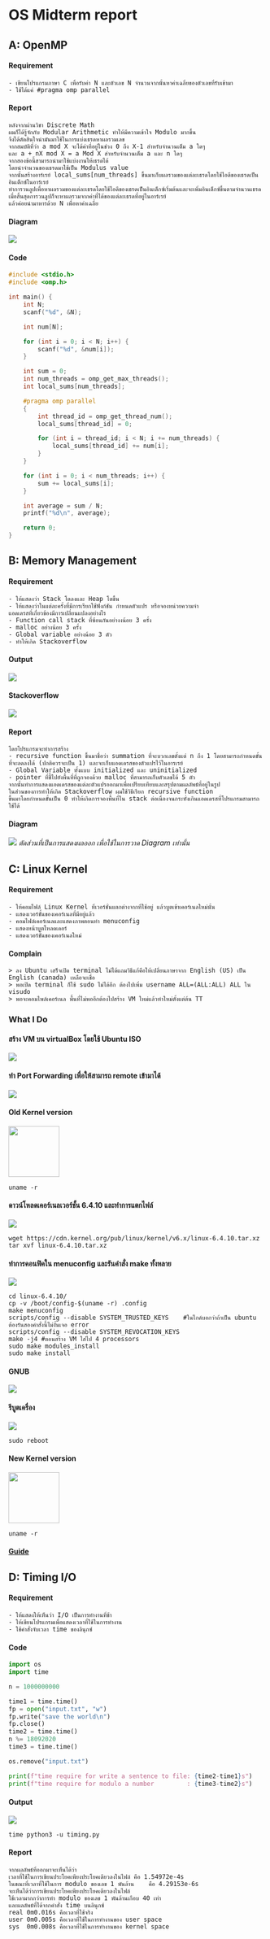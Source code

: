 # OS Midterm report

## A: OpenMP

#### Requirement
    - เขียนโปรแกรมภาษา C เพื่อรับค่า N และตัวเลข N จำนวนจากนั้นหาค่าเฉลี่ยของตัวเลขที่รับเข้ามา
    - ใช้ได้แค่ #pragma omp parallel


#### Report
    หลังจากผ่านวิชา Discrete Math 
    ผมก็ได้รู้จักกับ Modular Arithmetic ทำให้มีความเข้าใจ Modulo มากขึ้น 
    จึงได้ตัดสินใจนำมันมาใช้ในการแบ่งเธรดหาผลรวมเลข
    จากสมบัติที่ว่า a mod X จะได้ค่าที่อยู่ในช่วง 0 ถึง X-1 สำหรับจำนวนเต็ม a ใดๆ
    และ a + nX mod X = a Mod X สำหรับจำนวนเต็ม a และ n ใดๆ
    จากสองข้อนี้สามารถนำมาใช้แบ่งงานให้เธรดได้
    โดยนำจำนวนของเธรดมาใช้เป็น Modulus value
    จากนั้นสร้างอาร์เรย์ local_sums[num_threads] ขึ้นมาเก็บผลรวมของแต่ละเธรดโดยใช้ไอดีของเธรดเป็นอินเด็กซ์ในอาร์เรย์
    ทำการวนลูปเพื่อหาผลรวมของแต่ละเธรดโดยใช้ไอดีของเธรดเป็นอินเด็กซ์เริ่มต้นและจะเพิ่มอินเด็กซ์ขึ้นตามจำนวนเธรด
    เมื่อสิ้นสุดการวนลูปก็จะหาผลรวมจากค่าที่ได้ของแต่ละเธรดที่อยู่ในอาร์เรย์ 
    แล้วค่อยนำมาหารด้วย N เพื่อหาค่าเฉลี่ย

#### Diagram
![](images/Openmp.jpeg)


#### Code
```c
#include <stdio.h>
#include <omp.h>

int main() {
    int N;
    scanf("%d", &N);

    int num[N];

    for (int i = 0; i < N; i++) {
        scanf("%d", &num[i]);
    }

    int sum = 0;
    int num_threads = omp_get_max_threads();
    int local_sums[num_threads];

    #pragma omp parallel
    {
        int thread_id = omp_get_thread_num();
        local_sums[thread_id] = 0;

        for (int i = thread_id; i < N; i += num_threads) {
            local_sums[thread_id] += num[i];
        }
    }

    for (int i = 0; i < num_threads; i++) {
        sum += local_sums[i];
    }

    int average = sum / N;
    printf("%d\n", average);

    return 0;
}
```

## B: Memory Management

#### Requirement
    - ให้แสดงว่า Stack โตลงและ Heap โตขึ้น
    - ให้แสดงว่าในแต่ละครั้งที่มีการเรียกใช้ฟังก์ชัน กำหนดตัวแปร หรือจองหน่วยความจำ 
    แอดเดรสที่เกี่ยวข้องมีการเปลี่ยนแปลงอย่างไร
    - Function call stack ที่ซ้อนกันอย่างงน้อย 3 ครั้ง
    - malloc อย่างน้อย 3 ครั้ง
    - Global variable อย่างน้อย 3 ตัว
    - ทำให้เกิด Stackoverflow

#### Output
![](images/memma.png)
#### Stackoverflow
![](images/memma2.png)    

#### Report
    โดยโปรแกรมจะทำการสร้าง 
    - recursive function ขึ้นมาชื่อว่า summation ที่จะบวกเลขตั้งแต่ n ถึง 1 โดยสามารถกำหนดขั้นที่จะลดลงได้ (ปกติควรจะเป็น 1) และจะเก็บแอดเดรสของตัวแปรไว้ในอารเรย์
    - Global Variable ทั้งแบบ initialized และ uninitialized
    - pointer ที่ชี้ไปยังพื้นที่ที่ถูกจองด้วย malloc ที่สามารถเก็บตัวเลขได้ 5 ตัว
    จากนั้นทำการแสดงแอดเดรสของแต่ละตัวแปรออกมาเพื่อเปรียบเทียบและสรุปตามผลลัพธ์ที่อยู่ในรูป
    ในส่วนของการทำให้เกิด Stackoverflow ผมใช้วิธีเรียก recursive function 
    ขึ้นมาโดยกำหนดขั้นเป็น 0 ทำให้เกิดการจองพื้นที่ใน stack ต่อเนื่องจนกระทั่งเกินแอดเดรสที่โปรแกรมสามารถใช้ได้

#### Diagram
![](images/memma_diagram.jpeg)
*ตัดส่วนที่เป็นการแสดงผลออก เพื่อใช้ในการวาด Diagram เท่านั้น*


## C: Linux Kernel

#### Requirement
    - ให้คอมไฟล์ Linux Kernel ที่เวอร์ชั้นแตกต่างจากที่ใช้อยู่ แล้วบูตเข้าเคอร์เนลใหม่นั้น
    - แสดงเวอร์ชั้นของเคอร์เนลที่มีอยู่แล้ว
    - คอมไฟล์เคอร์เนลและแสดงภาพตอนทำ menuconfig
    - แสดงหน้าบูตโหลดเดอร์
    - แสดงเวอร์ชั้นของเคอร์เนลใหม่

#### Complain
    > ลง Ubuntu เสร็จเปิด terminal ไม่ได้แถมวิธีแก้คือให้เปลี่ยนภาษาจาก English (US) เป็น English (canada) เหลือจะเชื่อ
    > พอเปิด terminal ก็ใช้ sudo ไม่ได้อีก ต้องไปเพิ่ม username ALL=(ALL:ALL) ALL ใน visudo 
    > พอจะคอมไพล์เคอร์เนล พื้นที่ไม่พออีกต้องไปสร้าง VM ใหม่แล้วทำใหม่ตั้งแต่ต้น TT
    
### What I Do
#### สร้าง VM บน virtualBox โดยใช้ Ubuntu ISO
![](images/VM.png)
#### ทำ Port Forwarding เพื่อให้สามารถ remote เข้ามาได้
![](images/PortForward.png)
#### Old Kernel version
<img src="images/before_version.png" height="100">

```shell
uname -r
```

#### ดาวน์โหลดเคอร์เนลเวอร์ชั้น 6.4.10 และทำการแตกไฟล์
![](images/wget.png)
```shell
wget https://cdn.kernel.org/pub/linux/kernel/v6.x/linux-6.4.10.tar.xz
tar xvf linux-6.4.10.tar.xz 
```
#### ทำการคอนฟิคใน menuconfig และรันคำสั่ง make ทั้งหลาย
![](images/menuconfig.png)
```shell
cd linux-6.4.10/
cp -v /boot/config-$(uname -r) .config
make menuconfig
scripts/config --disable SYSTEM_TRUSTED_KEYS    #ในไกด์บอกว่าถ้าเป็น ubuntu ต้องรันสองคำสั่งนี้ไม่งั้นเจอ error
scripts/config --disable SYSTEM_REVOCATION_KEYS
make -j4 #ตอนสร้าง VM ใส่ไป 4 processors
sudo make modules_install
sudo make install
```

#### GNUB
![](images/GRUB.png)

#### รีบูตเครื่อง
![](images/reboot.png)
```shell
sudo reboot
```

#### New Kernel version
<img src="images/after_version.png" height="100">

```shell
uname -r
```

#### [Guide](https://phoenixnap.com/kb/build-linux-kernel)


## D: Timing I/O

#### Requirement
    - ให้แสดงให้เห็นว่า I/O เป็นการทำงานที่ช้า
    - ให้เขียนโปรแกรมเพื่อแสดงเวลาที่ใช้ในการทำงาน
    - ใช้คำสั่งจับเวลา time ของลินุกซ์

#### Code
```python
import os
import time

n = 1000000000

time1 = time.time()
fp = open("input.txt", "w")
fp.write("save the world\n")
fp.close()
time2 = time.time()
n %= 18092020
time3 = time.time()

os.remove("input.txt")

print(f"time require for write a sentence to file: {time2-time1}s")
print(f"time require for modulo a number         : {time3-time2}s")
```

#### Output
![](images/timing.png)
```shell
time python3 -u timing.py
```

#### Report
    จากผลลัพธ์ที่ออกมาจะเห็นได้ว่า
    เวลาที่ใช้ในการเขียนประโยคเพียงประโยคเดียวลงในไฟล์ คือ 1.54972e-4s
    ในขณะที่เวลาที่ใช้ในการ modulo ของเลข 1 พันล้าน    คือ 4.29153e-6s
    จะเห็นได้ว่าการเขียนประโยคเพียงประโยคเดียวลงในไฟล์
    ใช้เวลามากกว่าการทำ modulo ของเลข 1 พันล้านเกือบ 40 เท่า
    และผลลัพธ์ที่ได้จากคำสั่ง time บนลินุกซ์
    real 0m0.016s คือเวลาที่ใช้จริง
    user 0m0.005s คือเวลาที่ใช้ในการทำงานของ user space
    sys  0m0.008s คือเวลาที่ใช้ในการทำงานของ kernel space
    
